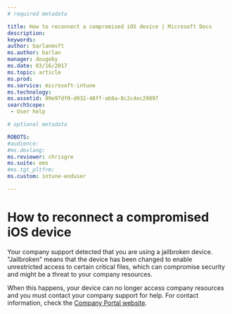 ```yaml
---
# required metadata

title: How to reconnect a compromised iOS device | Microsoft Docs
description:
keywords:
author: barlanmsftms.author: barlan
manager: dougeby
ms.date: 03/16/2017
ms.topic: article
ms.prod:
ms.service: microsoft-intune
ms.technology:
ms.assetid: 09e97df0-d032-48ff-ab8a-8c2c4ec29897searchScope: - User help

# optional metadata

ROBOTS:  
#audience:
#ms.devlang:
ms.reviewer: chrisgre
ms.suite: ems
#ms.tgt_pltfrm:
ms.custom: intune-enduser

---
```


# How to reconnect a compromised iOS device

Your company support detected that you are using a jailbroken device. "Jailbroken" means that the device has been changed to enable unrestricted access to certain critical files, which can compromise security and might be a threat to your company resources.

When this happens, your device can no longer access company resources and you must contact your company support for help. For contact information, check the [Company Portal website](https://portal.manage.microsoft.com#HelpDeskDialog).
